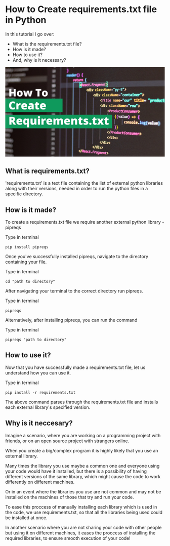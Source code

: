 # How to Create requirements.txt file in Python

In this tutorial I go over:
- What is the requirements.txt file? 
- How is it made?
- How to use it? 
- And, why is it necessary?


[![Video Thumbnail](Thumbnail.png)](https://www.youtube.com/watch?v=kGWsVwZr0ek)


## What is requirements.txt?

'requirements.txt' is a text file containing the list of external python libraries along with their versions, needed in order to run the python files in a specific directory.

## How is it made?

To create a requirements.txt file we require another external python library - pipreqs

Type in terminal
```terminal
pip install pipreqs
```

Once you've successfully installed pipreqs, navigate to the directory containing your file.

Type in terminal
```terminal
cd "path to directory"
```

After navigating your terminal to the correct directory run pipreqs.

Type in terminal
```terminal
pipreqs
```

Alternatively, after installing pipreqs, you can run the command

Type in terminal
```terminal
pipreqs "path to directory"
```

## How to use it?

Now that you have successfully made a requirements.txt file, let us understand how you can use it.

Type in terminal
```terminal
pip install -r requirements.txt
```

The above command parses through the requirements.txt file and installs each external library's specified version.

## Why is it neccesary?

Imagine a scenario, where you are working on a programming project with friends, or on an open source project with strangers online.

When you create a big/complex program it is highly likely that you use an external library.

Many times the library you use maybe a common one and everyone using your code would have it installed, but there is a possibility of having different versions of the same library, which might cause the code to work differently on different machines.

Or in an event where the libraries you use are not common and may not be installed on the machines of those that try and run your code.

To ease this proccess of manually installing each library which is used in the code, we use requirements.txt, so that all the libraries being used could be installed at once.

In another scenario where you are not sharing your code with other people but using it on different machines, it eases the proccess of installing the required libraries, to ensure smooth execution of your code!